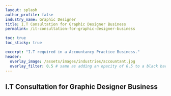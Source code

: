 ```yaml
---
layout: splash 
author_profile: false 
industry_name: Graphic Designer
title: I.T Consultation for Graphic Designer Business
permalink: /it-consultation-for-graphic-designer-business

toc: true
toc_sticky: true

excerpt: "I.T required in a Accountancy Practice Business."
header:
  overlay_image: /assets/images/industries/accountant.jpg
  overlay_filter: 0.5 # same as adding an opacity of 0.5 to a black background
---
```


## I.T Consultation for Graphic Designer Business